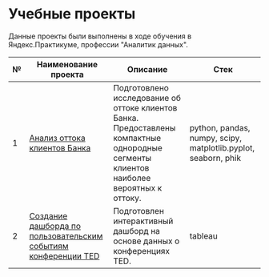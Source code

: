 # Учебные проекты

Данные проекты были выполнены в ходе обучения в Яндекс.Практикуме, профессии "Аналитик данных".

|№|  Наименование проекта | Описание|   Стек|
|----|--------------------|---------|--------|
|1|[Анализ оттока клиентов Банка](https://github.com/TatianaTitarenko/yandex_practicum/tree/main/Customer_churn_analysis)|Подготовлено исследование об оттоке клиентов Банка. Предоставлены компактные однородные сегменты клиентов наиболее вероятных к оттоку.|python, pandas, numpy, scipy, matplotlib.pyplot, seaborn, phik |
|2|[Создание дашборда по пользовательским событиям конференции TED](https://github.com/TatianaTitarenko/yandex_practicum/tree/main/Dashboard_tableau_TED)|Подготовлен интерактивный дашборд на основе данных о конференциях TED.|tableau|

